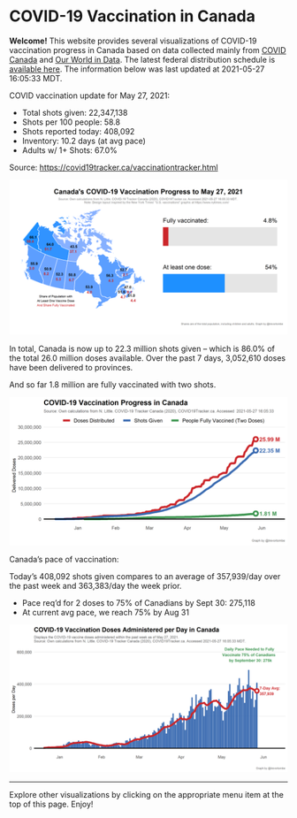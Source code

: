 COVID-19 Vaccination in Canada
==============================

**Welcome!** This website provides several visualizations of COVID-19
vaccination progress in Canada based on data collected mainly from
[COVID Canada](https://covid19tracker.ca/vaccinationtracker.html) and
[Our World in Data](https://ourworldindata.org/covid-vaccinations). The
latest federal distribution schedule is [available
here](https://www.canada.ca/en/public-health/services/diseases/2019-novel-coronavirus-infection/prevention-risks/covid-19-vaccine-treatment/vaccine-rollout.html).
The information below was last updated at 2021-05-27 16:05:33 MDT.

COVID vaccination update for May 27, 2021:

-   Total shots given: 22,347,138
-   Shots per 100 people: 58.8
-   Shots reported today: 408,092
-   Inventory: 10.2 days (at avg pace)
-   Adults w/ 1+ Shots: 67.0%

Source:
<a href="https://covid19tracker.ca/vaccinationtracker.html" class="uri">https://covid19tracker.ca/vaccinationtracker.html</a>

![](Plots/plot_main.png)

In total, Canada is now up to 22.3 million shots given – which is 86.0%
of the total 26.0 million doses available. Over the past 7 days,
3,052,610 doses have been delivered to provinces.

And so far 1.8 million are fully vaccinated with two shots.

![](Plots/plot_total.png)

Canada’s pace of vaccination:

Today’s 408,092 shots given compares to an average of 357,939/day over
the past week and 363,383/day the week prior.

-   Pace req’d for 2 doses to 75% of Canadians by Sept 30: 275,118
-   At current avg pace, we reach 75% by Aug 31

![](Plots/pace_national.png)

------------------------------------------------------------------------

Explore other visualizations by clicking on the appropriate menu item at
the top of this page. Enjoy!
